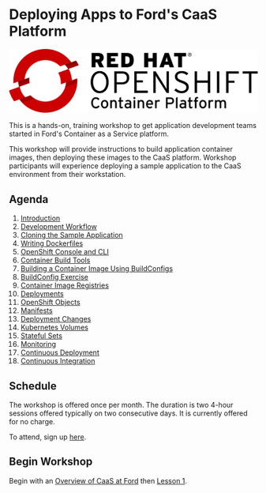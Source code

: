 # Deploying Apps to Ford's CaaS Platform

![OpenShift Logo](images/OpenShift_Logo.svg)

This is a hands-on, training workshop to get application development teams started in Ford's Container as a Service platform.

This workshop will provide instructions to build application container images, then deploying these images to the CaaS platform. Workshop participants will experience deploying a sample application to the CaaS environment from their workstation.

## Agenda

1. [Introduction](./lessons/01-introduction.md)
1. [Development Workflow](./lessons/02-development-workflow.md)
1. [Cloning the Sample Application](./lessons/03-application.md)
1. [Writing Dockerfiles](./lessons/04-dockerfiles.md)
1. [OpenShift Console and CLI](./lessons/05-openshift-console.md)
1. [Container Build Tools](./lessons/06-buildtools.md)
1. [Building a Container Image Using BuildConfigs](./lessons/07-buildintro.md)
1. [BuildConfig Exercise](./lessons/08-buildconfig-exercise.md)
1. [Container Image Registries](./lessons/09-image-registries.md)
1. [Deployments](./lessons/10-deployment.md)
1. [OpenShift Objects](./lessons/11-objects.md)
1. [Manifests](./lessons/12-objectmanifest.md)
1. [Deployment Changes](./lessons/13-deploymentchange.md)
1. [Kubernetes Volumes](./lessons/14-volumesintro.md)
1. [Stateful Sets](./lessons/15-statefulset.md)
1. [Monitoring](./lessons/16-monitoring.md)
1. [Continuous Deployment](./lessons/17-contdeploy.md)
1. [Continuous Integration](./lessons/18-contint.md)

## Schedule

The workshop is offered once per month. The duration is two 4-hour sessions offered typically on two consecutive days. It is currently offered for no charge.

To attend, sign up [here](https://azureford.sharepoint.com/sites/SDE/SitePages/TrainMe.aspx).

## Begin Workshop

Begin with an [Overview of CaaS at Ford](https://azureford.sharepoint.com/sites/SDE/_layouts/15/search.aspx/siteall?q=CaaS) then [Lesson 1](./lessons/01-introduction.md).
